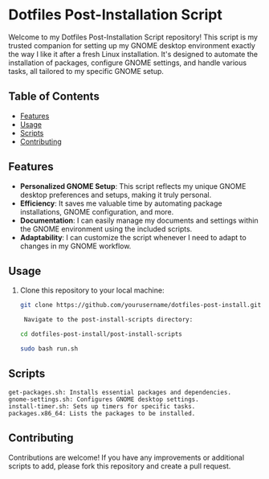 # Dotfiles Post-Installation Script


Welcome to my Dotfiles Post-Installation Script repository! This script is my trusted companion for setting up my GNOME desktop environment exactly the way I like it after a fresh Linux installation. It's designed to automate the installation of packages, configure GNOME settings, and handle various tasks, all tailored to my specific GNOME setup. 

## Table of Contents

- [Features](#features)
- [Usage](#usage)
- [Scripts](#scripts)
- [Contributing](#contributing)

## Features

- **Personalized GNOME Setup**: This script reflects my unique GNOME desktop preferences and setups, making it truly personal.
- **Efficiency**: It saves me valuable time by automating package installations, GNOME configuration, and more.
- **Documentation**: I can easily manage my documents and settings within the GNOME environment using the included scripts.
- **Adaptability**: I can customize the script whenever I need to adapt to changes in my GNOME workflow.


## Usage

1. Clone this repository to your local machine:

   ```bash
   git clone https://github.com/yourusername/dotfiles-post-install.git

    Navigate to the post-install-scripts directory:

   cd dotfiles-post-install/post-install-scripts

   sudo bash run.sh


## Scripts

    get-packages.sh: Installs essential packages and dependencies.
    gnome-settings.sh: Configures GNOME desktop settings.
    install-timer.sh: Sets up timers for specific tasks.
    packages.x86_64: Lists the packages to be installed.

## Contributing

Contributions are welcome! If you have any improvements or additional scripts to add, please fork this repository and create a pull request.

